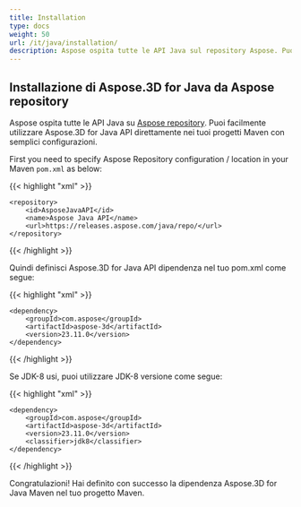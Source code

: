 ```yaml
---
title: Installation
type: docs
weight: 50
url: /it/java/installation/
description: Aspose ospita tutte le API Java sul repository Aspose. Puoi facilmente utilizzare Aspose.3D for Java API direttamente nei tuoi progetti Maven con semplici configurazioni.
---
```

##  **Installazione di Aspose.3D for Java da Aspose repository**
Aspose ospita tutte le API Java su [Aspose repository](https://releases.aspose.com/java/repo/com/aspose/aspose-3d/). Puoi facilmente utilizzare Aspose.3D for Java API direttamente nei tuoi progetti Maven con semplici configurazioni.

First you need to specify Aspose Repository configuration / location in your Maven `pom.xml` as below:

{{< highlight "xml" >}}

 <repositories>

    <repository>
        <id>AsposeJavaAPI</id>
        <name>Aspose Java API</name>
        <url>https://releases.aspose.com/java/repo/</url>
    </repository>

</repositories>

{{< /highlight >}}

Quindi definisci Aspose.3D for Java API dipendenza nel tuo pom.xml come segue:

{{< highlight "xml" >}}

 <dependencies>

    <dependency>
        <groupId>com.aspose</groupId>
        <artifactId>aspose-3d</artifactId>
        <version>23.11.0</version>
    </dependency>

</dependencies>

{{< /highlight >}}


Se JDK-8 usi, puoi utilizzare JDK-8 versione come segue:

{{< highlight "xml" >}}

 <dependencies>

    <dependency>
        <groupId>com.aspose</groupId>
        <artifactId>aspose-3d</artifactId>
        <version>23.11.0</version>
        <classifier>jdk8</classifier>
    </dependency>

</dependencies>

{{< /highlight >}}

Congratulazioni! Hai definito con successo la dipendenza Aspose.3D for Java Maven nel tuo progetto Maven.
